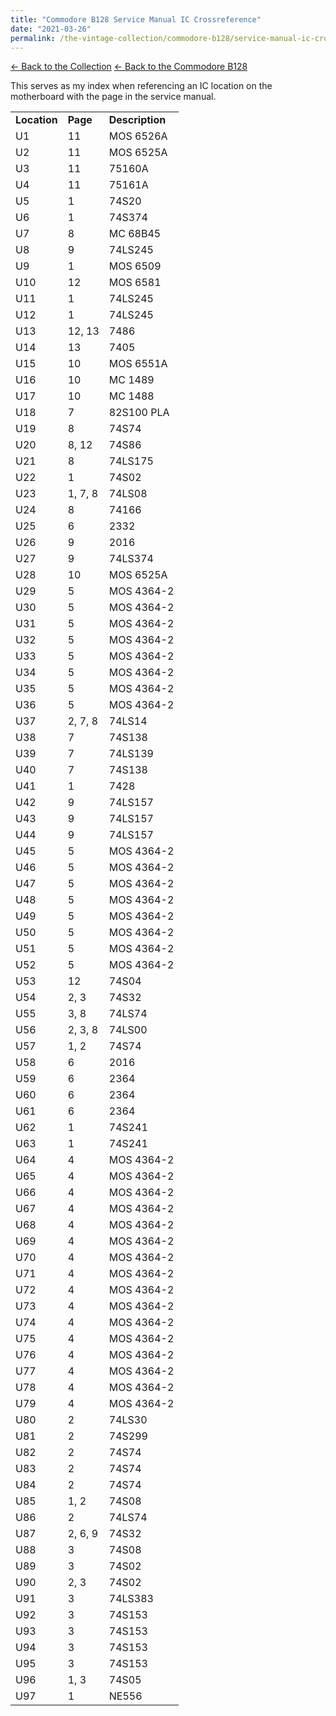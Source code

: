 ```yaml
---
title: "Commodore B128 Service Manual IC Crossreference"
date: "2021-03-26"
permalink: /the-vintage-collection/commodore-b128/service-manual-ic-crossreference/index.html
---
```


[<- Back to the Collection](/the-vintage-collection/)
[<- Back to the Commodore B128](/the-vintage-collection/commodore-b128/)

This serves as my index when referencing an IC location on the motherboard with the page in the service manual.

<table><tbody><tr><td><strong>Location</strong></td><td><strong>Page</strong></td><td><strong>Description</strong></td></tr><tr><td>U1</td><td>11</td><td>MOS 6526A</td></tr><tr><td>U2</td><td>11</td><td>MOS 6525A</td></tr><tr><td>U3</td><td>11</td><td>75160A</td></tr><tr><td>U4</td><td>11</td><td>75161A</td></tr><tr><td>U5</td><td>1</td><td>74S20</td></tr><tr><td>U6</td><td>1</td><td>74S374</td></tr><tr><td>U7</td><td>8</td><td>MC 68B45</td></tr><tr><td>U8</td><td>9</td><td>74LS245</td></tr><tr><td>U9</td><td>1</td><td>MOS 6509</td></tr><tr><td>U10</td><td>12</td><td>MOS 6581</td></tr><tr><td>U11</td><td>1</td><td>74LS245</td></tr><tr><td>U12</td><td>1</td><td>74LS245</td></tr><tr><td>U13</td><td>12, 13</td><td>7486</td></tr><tr><td>U14</td><td>13</td><td>7405</td></tr><tr><td>U15</td><td>10</td><td>MOS 6551A</td></tr><tr><td>U16</td><td>10</td><td>MC 1489</td></tr><tr><td>U17</td><td>10</td><td>MC 1488</td></tr><tr><td>U18</td><td>7</td><td>82S100 PLA</td></tr><tr><td>U19</td><td>8</td><td>74S74</td></tr><tr><td>U20</td><td>8, 12</td><td>74S86</td></tr><tr><td>U21</td><td>8</td><td>74LS175</td></tr><tr><td>U22</td><td>1</td><td>74S02</td></tr><tr><td>U23</td><td>1, 7, 8</td><td>74LS08</td></tr><tr><td>U24</td><td>8</td><td>74166</td></tr><tr><td>U25</td><td>6</td><td>2332</td></tr><tr><td>U26</td><td>9</td><td>2016</td></tr><tr><td>U27</td><td>9</td><td>74LS374</td></tr><tr><td>U28</td><td>10</td><td>MOS 6525A</td></tr><tr><td>U29</td><td>5</td><td>MOS 4364-2</td></tr><tr><td>U30</td><td>5</td><td>MOS 4364-2</td></tr><tr><td>U31</td><td>5</td><td>MOS 4364-2</td></tr><tr><td>U32</td><td>5</td><td>MOS 4364-2</td></tr><tr><td>U33</td><td>5</td><td>MOS 4364-2</td></tr><tr><td>U34</td><td>5</td><td>MOS 4364-2</td></tr><tr><td>U35</td><td>5</td><td>MOS 4364-2</td></tr><tr><td>U36</td><td>5</td><td>MOS 4364-2</td></tr><tr><td>U37</td><td>2, 7, 8</td><td>74LS14</td></tr><tr><td>U38</td><td>7</td><td>74S138</td></tr><tr><td>U39</td><td>7</td><td>74LS139</td></tr><tr><td>U40</td><td>7</td><td>74S138</td></tr><tr><td>U41</td><td>1</td><td>7428</td></tr><tr><td>U42</td><td>9</td><td>74LS157</td></tr><tr><td>U43</td><td>9</td><td>74LS157</td></tr><tr><td>U44</td><td>9</td><td>74LS157</td></tr><tr><td>U45</td><td>5</td><td>MOS 4364-2</td></tr><tr><td>U46</td><td>5</td><td>MOS 4364-2</td></tr><tr><td>U47</td><td>5</td><td>MOS 4364-2</td></tr><tr><td>U48</td><td>5</td><td>MOS 4364-2</td></tr><tr><td>U49</td><td>5</td><td>MOS 4364-2</td></tr><tr><td>U50</td><td>5</td><td>MOS 4364-2</td></tr><tr><td>U51</td><td>5</td><td>MOS 4364-2</td></tr><tr><td>U52</td><td>5</td><td>MOS 4364-2</td></tr><tr><td>U53</td><td>12</td><td>74S04</td></tr><tr><td>U54</td><td>2, 3</td><td>74S32</td></tr><tr><td>U55</td><td>3, 8</td><td>74LS74</td></tr><tr><td>U56</td><td>2, 3, 8</td><td>74LS00</td></tr><tr><td>U57</td><td>1, 2</td><td>74S74</td></tr><tr><td>U58</td><td>6</td><td>2016</td></tr><tr><td>U59</td><td>6</td><td>2364</td></tr><tr><td>U60</td><td>6</td><td>2364</td></tr><tr><td>U61</td><td>6</td><td>2364</td></tr><tr><td>U62</td><td>1</td><td>74S241</td></tr><tr><td>U63</td><td>1</td><td>74S241</td></tr><tr><td>U64</td><td>4</td><td>MOS 4364-2</td></tr><tr><td>U65</td><td>4</td><td>MOS 4364-2</td></tr><tr><td>U66</td><td>4</td><td>MOS 4364-2</td></tr><tr><td>U67</td><td>4</td><td>MOS 4364-2</td></tr><tr><td>U68</td><td>4</td><td>MOS 4364-2</td></tr><tr><td>U69</td><td>4</td><td>MOS 4364-2</td></tr><tr><td>U70</td><td>4</td><td>MOS 4364-2</td></tr><tr><td>U71</td><td>4</td><td>MOS 4364-2</td></tr><tr><td>U72</td><td>4</td><td>MOS 4364-2</td></tr><tr><td>U73</td><td>4</td><td>MOS 4364-2</td></tr><tr><td>U74</td><td>4</td><td>MOS 4364-2</td></tr><tr><td>U75</td><td>4</td><td>MOS 4364-2</td></tr><tr><td>U76</td><td>4</td><td>MOS 4364-2</td></tr><tr><td>U77</td><td>4</td><td>MOS 4364-2</td></tr><tr><td>U78</td><td>4</td><td>MOS 4364-2</td></tr><tr><td>U79</td><td>4</td><td>MOS 4364-2</td></tr><tr><td>U80</td><td>2</td><td>74LS30</td></tr><tr><td>U81</td><td>2</td><td>74S299</td></tr><tr><td>U82</td><td>2</td><td>74S74</td></tr><tr><td>U83</td><td>2</td><td>74S74</td></tr><tr><td>U84</td><td>2</td><td>74S74</td></tr><tr><td>U85</td><td>1, 2</td><td>74S08</td></tr><tr><td>U86</td><td>2</td><td>74LS74</td></tr><tr><td>U87</td><td>2, 6, 9</td><td>74S32</td></tr><tr><td>U88</td><td>3</td><td>74S08</td></tr><tr><td>U89</td><td>3</td><td>74S02</td></tr><tr><td>U90</td><td>2, 3</td><td>74S02</td></tr><tr><td>U91</td><td>3</td><td>74LS383</td></tr><tr><td>U92</td><td>3</td><td>74S153</td></tr><tr><td>U93</td><td>3</td><td>74S153</td></tr><tr><td>U94</td><td>3</td><td>74S153</td></tr><tr><td>U95</td><td>3</td><td>74S153</td></tr><tr><td>U96</td><td>1, 3</td><td>74S05</td></tr><tr><td>U97</td><td>1</td><td>NE556</td></tr></tbody></table>
